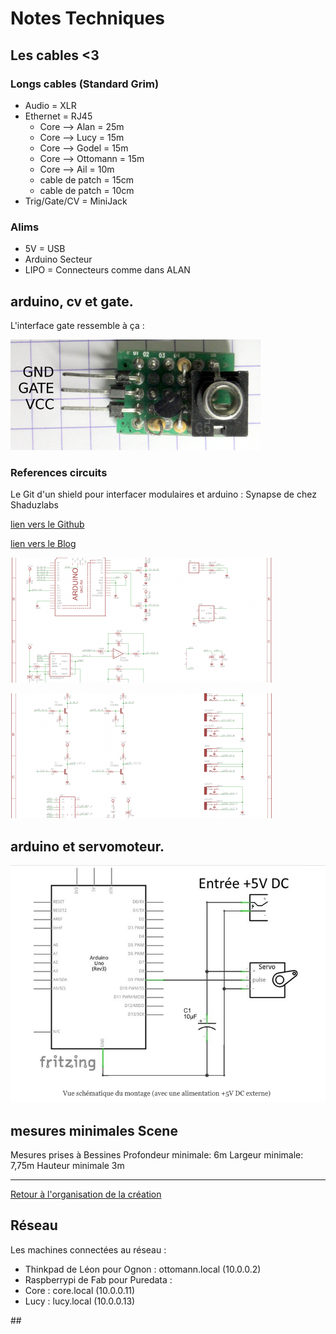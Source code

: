 Notes Techniques
================

## Les cables <3

### Longs cables (Standard Grim)

- Audio = XLR
- Ethernet = RJ45
    - Core --> Alan = 25m
    - Core --> Lucy = 15m
    - Core --> Godel = 15m
    - Core --> Ottomann = 15m
    - Core --> Ail = 10m
    - cable de patch = 15cm
    - cable de patch = 10cm
- Trig/Gate/CV = MiniJack

### Alims

- 5V = USB
- Arduino Secteur
- LIPO = Connecteurs comme dans ALAN

## arduino, cv et gate.

L'interface gate ressemble à ça :

![interface-gate](/ressources/divers/interface-gate.png)


### References circuits

Le Git d'un shield pour interfacer modulaires et arduino : Synapse de chez Shaduzlabs

[lien vers le Github](https://github.com/shaduzlabs/synapse)

[lien vers le Blog](http://www.shaduzlabs.com/blog/21/synapse-a-diyfriendly-cv-io-shield-for-arduino.html)

![shéma synapse 1](/ressources/divers/synapse_4.png)

![shéma synapse 2](/ressources/divers/synapse_5.png)

## arduino et servomoteur.

![shéma arduino/servo](/ressources/divers/cablage_servo_arduino.png)

## mesures minimales Scene

Mesures prises à Bessines
Profondeur minimale: 6m
Largeur minimale: 7,75m
Hauteur minimale 3m 

----


[Retour à l'organisation de la création](.)

## Réseau

Les machines connectées au réseau :
- Thinkpad de Léon pour Ognon : ottomann.local (10.0.0.2)
- Raspberrypi de Fab pour Puredata : 
- Core : core.local (10.0.0.11)
- Lucy : lucy.local (10.0.0.13)

## 
